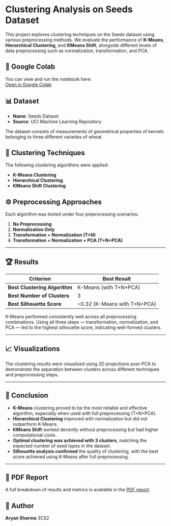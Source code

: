 # Clustering Analysis on Seeds Dataset

This project explores clustering techniques on the Seeds dataset using various preprocessing methods. We evaluate the performance of **K-Means**, **Hierarchical Clustering**, and **KMeans Shift**, alongside different levels of data preprocessing such as normalization, transformation, and PCA.

## 🔗 Google Colab

You can view and run the notebook here:  
[Open in Google Colab](https://colab.research.google.com/drive/1J-9E6oJUfPQFp5gpCdSyg3cE7ENjRd4d#scrollTo=XR9r30jCCmuP)

## 📊 Dataset

- **Name**: Seeds Dataset  
- **Source**: UCI Machine Learning Repository

The dataset consists of measurements of geometrical properties of kernels belonging to three different varieties of wheat.

## 🧪 Clustering Techniques

The following clustering algorithms were applied:

- **K-Means Clustering**
- **Hierarchical Clustering**
- **KMeans Shift Clustering**

## ⚙️ Preprocessing Approaches

Each algorithm was tested under four preprocessing scenarios:

1. **No Preprocessing**
2. **Normalization Only**
3. **Transformation + Normalization (T+N)**
4. **Transformation + Normalization + PCA (T+N+PCA)**

---

## 🏆 Results

| Criterion | Best Result |
|----------|-------------|
| **Best Clustering Algorithm** | K-Means (with T+N+PCA) |
| **Best Number of Clusters** | 3 |
| **Best Silhouette Score** | ~0.32 (K-Means with T+N+PCA) |

K-Means performed consistently well across all preprocessing combinations. Using all three steps — transformation, normalization, and PCA — led to the highest silhouette score, indicating well-formed clusters.

---

## 📈 Visualizations

The clustering results were visualized using 2D projections post-PCA to demonstrate the separation between clusters across different techniques and preprocessing steps.

---

## 🧠 Conclusion

- **K-Means** clustering proved to be the most reliable and effective algorithm, especially when used with full preprocessing (T+N+PCA).
- **Hierarchical Clustering** improved with normalization but did not outperform K-Means.
- **KMeans Shift** worked decently without preprocessing but had higher computational costs.
- **Optimal clustering was achieved with 3 clusters**, matching the expected number of seed types in the dataset.
- **Silhouette analysis confirmed** the quality of clustering, with the best score achieved using K-Means after full preprocessing.

---

## 📄 PDF Report

A full breakdown of results and metrics is available in the [PDF report](https://github.com/aryansharma19992e/Clustering/blob/main/Results_Clustering%20(1)%202%20(1).pdf).

## 👤 Author

**Aryan Sharma**
3CS2
